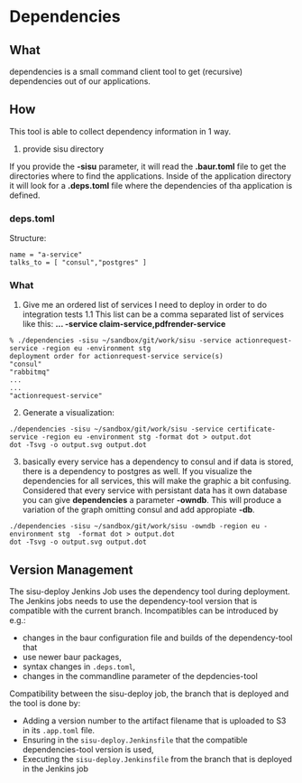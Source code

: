# Dependencies
## What

dependencies is a small command client tool to get (recursive) dependencies out of our applications.

## How

This tool is able to collect dependency information in 1 way.

  1. provide sisu directory

  If you provide the **-sisu** parameter, it will read the **.baur.toml** file to get the directories where to find the applications.
  Inside of the application directory it will look for a **.deps.toml** file where the dependencies of tha application is defined.

### deps.toml

Structure:
```
name = "a-service"
talks_to = [ "consul","postgres" ]
```

### What

  1. Give me an ordered list of services I need to deploy in order to do integration tests
     1.1  This list can be a comma separated list of services like this: **...  -service claim-service,pdfrender-service**


```
% ./dependencies -sisu ~/sandbox/git/work/sisu -service actionrequest-service -region eu -environment stg
deployment order for actionrequest-service service(s)
"consul"
"rabbitmq"
...
...
"actionrequest-service"
```


  2. Generate a visualization:

```
./dependencies -sisu ~/sandbox/git/work/sisu -service certificate-service -region eu -environment stg -format dot > output.dot
dot -Tsvg -o output.svg output.dot
```

  3. basically every service has a dependency to consul and if data is stored, there is a dependency to postgres as well. If you visualize the dependencies for all services, this will make the graphic a bit confusing. Considered that every service with persistant data has it own database you can give **dependencies** a parameter **-owndb**. This will produce a variation of the graph omitting consul and add appropiate **<servicename>-db**.

```
./dependencies -sisu ~/sandbox/git/work/sisu -owndb -region eu -environment stg  -format dot > output.dot
dot -Tsvg -o output.svg output.dot
```

## Version Management

The sisu-deploy Jenkins Job uses the dependency tool during deployment.
The Jenkins jobs needs to use the dependency-tool version that is compatible
with the current branch.
Incompatibles can be introduced by e.g.:
- changes in the baur configuration file and builds of the dependency-tool that
- use newer baur packages,
- syntax changes in `.deps.toml`,
- changes in the commandline parameter of the depdencies-tool

Compatibility between the sisu-deploy job, the branch that is deployed and the
tool is done by:

- Adding a version number to the artifact filename that is uploaded to S3
  in its `.app.toml` file.
- Ensuring in the `sisu-deploy.Jenkinsfile` that the compatible
  dependencies-tool version is used,
- Executing the `sisu-deploy.Jenkinsfile` from the branch that is deployed in the
  Jenkins job
